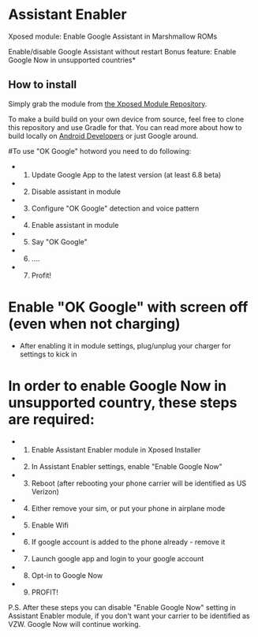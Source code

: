 # Assistant Enabler

Xposed module: Enable Google Assistant in Marshmallow ROMs

Enable/disable Google Assistant without restart
Bonus feature: Enable Google Now in unsupported countries*

## How to install

Simply grab the module from [the Xposed Module Repository](http://repo.xposed.info/module/com.sabik.assistantenabler).

To make a build build on your own device from source, feel free to clone this repository and use Gradle for that. You can read more about how to build locally on [Android Developers](https://developer.android.com/tools/building/building-cmdline.html) or just Google around.


#To use "OK Google" hotword you need to do following:
* 1. Update Google App to the latest version (at least 6.8 beta)
* 2. Disable assistant in module
* 3. Configure "OK Google" detection and voice pattern
* 4. Enable assistant in module
* 5. Say "OK Google"
* 6. ....
* 7. Profit!

# Enable "OK Google" with screen off (even when not charging)
* After enabling it in module settings, plug/unplug your charger for settings to kick in

# In order to enable Google Now in unsupported country, these steps are required:
* 1) Enable Assistant Enabler module in Xposed Installer
* 2) In Assistant Enabler settings, enable "Enable Google Now"
* 3) Reboot (after rebooting your phone carrier will be identified as US Verizon)
* 4) Either remove your sim, or put your phone in airplane mode
* 5) Enable Wifi
* 6) If google account is added to the phone already - remove it
* 7) Launch google app and login to your google account
* 8) Opt-in to Google Now
* 9) PROFIT!

P.S. After these steps you can disable "Enable Google Now" setting in Assistant Enabler module, if you don't want your carrier to be identified as VZW. Google Now will continue working.
